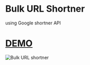 # Bulk URL Shortner
using Google shortner API

# [DEMO](https://rajendraarora16.github.io/bulk-url-shortner/bulkUrlShortner.html)

![Bulk URL shortner](https://i.stack.imgur.com/WHkVg.gif)
